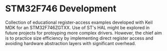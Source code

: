 # STM32F746 Development
 Collection of educational register-access examples developed with Keil MDK for an STM32F746ZGTXX. Use of ST's HAL might be explored in future projects for protoyping more complex drivers. However, the chief aim is to practice size efficiency by implementing direct register access and avoiding hardware abstraction layers with significant overhead. 
